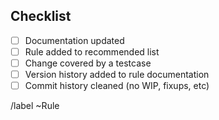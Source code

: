 ## Checklist

- [ ] Documentation updated
- [ ] Rule added to recommended list
- [ ] Change covered by a testcase
- [ ] Version history added to rule documentation
- [ ] Commit history cleaned (no WIP, fixups, etc)

/label ~Rule
